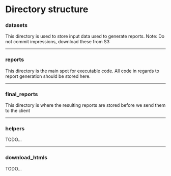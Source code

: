 # Directory structure
### datasets
This directory is used to store input data used to generate reports.
Note: Do not commit impressions, download these from S3

------------

### reports
This directory is the main spot for executable code. All code in regards to report generation should be stored here.

-----------

### final_reports
This directory is where the resulting reports are stored before we send them to the client

-----------------

### helpers
TODO...

-----------

### download_htmls
TODO...
